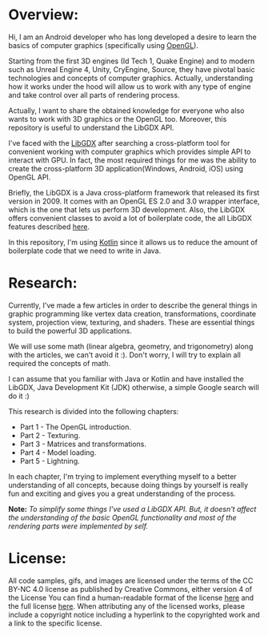 # Overview:
Hi, I am an Android developer who has long developed a desire to learn the basics of computer graphics (specifically using [OpenGL](https://www.opengl.org/)). 

Starting from the first 3D engines (Id Tech 1, Quake Engine) and to modern such as Unreal Engine 4, Unity, CryEngine, Source, they have pivotal basic technologies and concepts of computer graphics. Actually, understanding how it works under the hood will allow us to work with any type of engine and take control over all parts of rendering process.

Actually, I want to share the obtained knowledge for everyone who also wants to work with 3D graphics or the OpenGL too. Moreover, this repository is useful to understand the LibGDX API.

I've faced with the [LibGDX](https://libgdx.badlogicgames.com/) after searching a cross-platform tool for convenient working with computer graphics which provides simple API to interact with GPU. In fact, the most required things for me was the ability to create the cross-platform 3D application(Windows, Android, iOS) using OpenGL API.

Briefly, the LibGDX is a Java cross-platform framework that released its first version in 2009. It comes with an OpenGL ES 2.0 and 3.0 wrapper interface, which is the one that lets us perform 3D development.
Also, the LibGDX offers convenient classes to avoid a lot of boilerplate code,  the all LibGDX features described [here](https://libgdx.badlogicgames.com/features.html).

In this repository, I'm using [Kotlin](https://kotlinlang.org/) since it allows us to reduce the amount of boilerplate code that we need to write in Java.
# Research:
Currently, I've made a few articles in order to describe the general things in graphic programming like vertex data creation, transformations, coordinate system, projection view, texturing, and shaders. These are essential things to build the powerful 3D applications.

We will use some math (linear algebra, geometry, and trigonometry) along with the articles, we can't avoid it :). Don't worry, I will try to explain all required the concepts of math.

I can assume that you familiar with Java or Kotlin and have installed the LibGDX, Java Development Kit (JDK) 
otherwise, a simple Google search will do it :)

This research is divided into the following chapters:
* Part 1 - The OpenGL introduction.
* Part 2 - Texturing.
* Part 3 - Matrices and transformations.
* Part 4 - Model loading.
* Part 5 - Lightning.

In each chapter, I'm trying to implement everything myself to a better understanding of all concepts, because doing things by yourself is really fun and exciting and gives you a great understanding of the process.

**Note:**
*To simplify some things I've used a LibGDX API. But, it doesn't affect the understanding of the basic OpenGL functionality and most of the rendering parts were implemented by self.*
# License:
All code samples, gifs, and images are licensed under the terms of the CC BY-NC 4.0 license as published by Creative Commons, either version 4 of the License You can find a human-readable format of the license [here](https://creativecommons.org/licenses/by-nc/4.0/) and the full license [here](https://creativecommons.org/licenses/by-nc/4.0/legalcode).
When attributing any of the licensed works, please include a copyright notice including a hyperlink to the copyrighted work and a link to the specific license.
